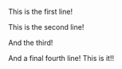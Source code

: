 This is the first line!

This is the second line!

And the third!

And a final fourth line! This is it!!



